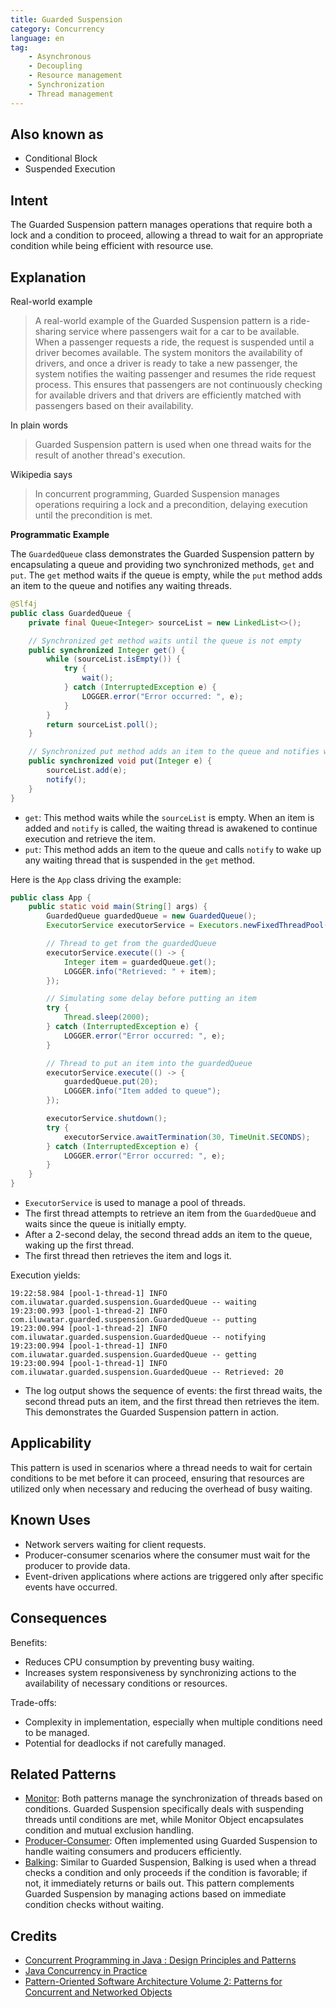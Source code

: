 ```yaml
---
title: Guarded Suspension
category: Concurrency
language: en
tag:
    - Asynchronous
    - Decoupling
    - Resource management
    - Synchronization
    - Thread management
---
```


## Also known as

* Conditional Block
* Suspended Execution

## Intent

The Guarded Suspension pattern manages operations that require both a lock and a condition to proceed, allowing a thread to wait for an appropriate condition while being efficient with resource use.

## Explanation

Real-world example

> A real-world example of the Guarded Suspension pattern is a ride-sharing service where passengers wait for a car to be available. When a passenger requests a ride, the request is suspended until a driver becomes available. The system monitors the availability of drivers, and once a driver is ready to take a new passenger, the system notifies the waiting passenger and resumes the ride request process. This ensures that passengers are not continuously checking for available drivers and that drivers are efficiently matched with passengers based on their availability.

In plain words

> Guarded Suspension pattern is used when one thread waits for the result of another thread's execution.

Wikipedia says

> In concurrent programming, Guarded Suspension manages operations requiring a lock and a precondition, delaying execution until the precondition is met.

**Programmatic Example**

The `GuardedQueue` class demonstrates the Guarded Suspension pattern by encapsulating a queue and providing two synchronized methods, `get` and `put`. The `get` method waits if the queue is empty, while the `put` method adds an item to the queue and notifies any waiting threads.

```java
@Slf4j
public class GuardedQueue {
    private final Queue<Integer> sourceList = new LinkedList<>();

    // Synchronized get method waits until the queue is not empty
    public synchronized Integer get() {
        while (sourceList.isEmpty()) {
            try {
                wait();
            } catch (InterruptedException e) {
                LOGGER.error("Error occurred: ", e);
            }
        }
        return sourceList.poll();
    }

    // Synchronized put method adds an item to the queue and notifies waiting threads
    public synchronized void put(Integer e) {
        sourceList.add(e);
        notify();
    }
}
```

* `get`: This method waits while the `sourceList` is empty. When an item is added and `notify` is called, the waiting thread is awakened to continue execution and retrieve the item.
* `put`: This method adds an item to the queue and calls `notify` to wake up any waiting thread that is suspended in the `get` method.

Here is the `App` class driving the example:

```java
public class App {
    public static void main(String[] args) {
        GuardedQueue guardedQueue = new GuardedQueue();
        ExecutorService executorService = Executors.newFixedThreadPool(3);

        // Thread to get from the guardedQueue
        executorService.execute(() -> {
            Integer item = guardedQueue.get();
            LOGGER.info("Retrieved: " + item);
        });

        // Simulating some delay before putting an item
        try {
            Thread.sleep(2000);
        } catch (InterruptedException e) {
            LOGGER.error("Error occurred: ", e);
        }

        // Thread to put an item into the guardedQueue
        executorService.execute(() -> {
            guardedQueue.put(20);
            LOGGER.info("Item added to queue");
        });

        executorService.shutdown();
        try {
            executorService.awaitTermination(30, TimeUnit.SECONDS);
        } catch (InterruptedException e) {
            LOGGER.error("Error occurred: ", e);
        }
    }
}
```

* `ExecutorService` is used to manage a pool of threads.
* The first thread attempts to retrieve an item from the `GuardedQueue` and waits since the queue is initially empty.
* After a 2-second delay, the second thread adds an item to the queue, waking up the first thread.
* The first thread then retrieves the item and logs it.

Execution yields:

```
19:22:58.984 [pool-1-thread-1] INFO com.iluwatar.guarded.suspension.GuardedQueue -- waiting
19:23:00.993 [pool-1-thread-2] INFO com.iluwatar.guarded.suspension.GuardedQueue -- putting
19:23:00.994 [pool-1-thread-2] INFO com.iluwatar.guarded.suspension.GuardedQueue -- notifying
19:23:00.994 [pool-1-thread-1] INFO com.iluwatar.guarded.suspension.GuardedQueue -- getting
19:23:00.994 [pool-1-thread-1] INFO com.iluwatar.guarded.suspension.GuardedQueue -- Retrieved: 20
```

* The log output shows the sequence of events: the first thread waits, the second thread puts an item, and the first thread then retrieves the item. This demonstrates the Guarded Suspension pattern in action.

## Applicability

This pattern is used in scenarios where a thread needs to wait for certain conditions to be met before it can proceed, ensuring that resources are utilized only when necessary and reducing the overhead of busy waiting.

## Known Uses

* Network servers waiting for client requests.
* Producer-consumer scenarios where the consumer must wait for the producer to provide data.
* Event-driven applications where actions are triggered only after specific events have occurred.

## Consequences

Benefits:

* Reduces CPU consumption by preventing busy waiting.
* Increases system responsiveness by synchronizing actions to the availability of necessary conditions or resources.

Trade-offs:

* Complexity in implementation, especially when multiple conditions need to be managed.
* Potential for deadlocks if not carefully managed.

## Related Patterns

* [Monitor](https://java-design-patterns.com/patterns/monitor/): Both patterns manage the synchronization of threads based on conditions. Guarded Suspension specifically deals with suspending threads until conditions are met, while Monitor Object encapsulates condition and mutual exclusion handling.
* [Producer-Consumer](https://java-design-patterns.com/patterns/producer-consumer/): Often implemented using Guarded Suspension to handle waiting consumers and producers efficiently.
* [Balking](https://java-design-patterns.com/patterns/balking/): Similar to Guarded Suspension, Balking is used when a thread checks a condition and only proceeds if the condition is favorable; if not, it immediately returns or bails out. This pattern complements Guarded Suspension by managing actions based on immediate condition checks without waiting.

## Credits

* [Concurrent Programming in Java : Design Principles and Patterns](https://amzn.to/4dIBqxL)
* [Java Concurrency in Practice](https://amzn.to/3JxnXek)
* [Pattern-Oriented Software Architecture Volume 2: Patterns for Concurrent and Networked Objects](https://amzn.to/49Ke1c9)
